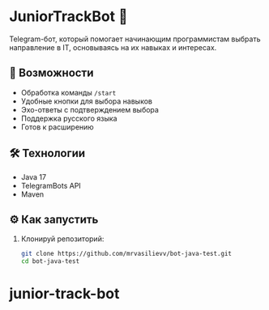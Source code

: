 # JuniorTrackBot 🤖

Telegram-бот, который помогает начинающим программистам выбрать направление в IT, основываясь на их навыках и интересах.

## 🚀 Возможности
- Обработка команды `/start`
- Удобные кнопки для выбора навыков
- Эхо-ответы с подтверждением выбора
- Поддержка русского языка
- Готов к расширению

## 🛠 Технологии
- Java 17
- TelegramBots API
- Maven

## ⚙️ Как запустить

1. Клонируй репозиторий:
   ```bash
   git clone https://github.com/mrvasilievv/bot-java-test.git
   cd bot-java-test

# junior-track-bot
